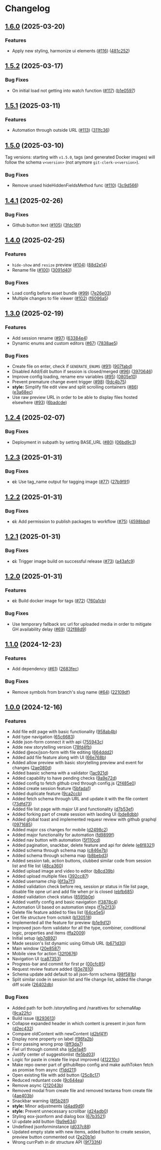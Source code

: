 # Changelog

## [1.6.0](https://github.com/EOX-A/git-clerk/compare/v1.5.2...v1.6.0) (2025-03-20)


### Features

* Apply new styling, harmonize ui elements ([#116](https://github.com/EOX-A/git-clerk/issues/116)) ([481c252](https://github.com/EOX-A/git-clerk/commit/481c25239447a481e4471820749d629318106c26))

## [1.5.2](https://github.com/EOX-A/git-clerk/compare/v1.5.1...v1.5.2) (2025-03-17)


### Bug Fixes

* On initial load not getting into watch function ([#117](https://github.com/EOX-A/git-clerk/issues/117)) ([b1e0597](https://github.com/EOX-A/git-clerk/commit/b1e05978a1401cd9d9c95a1f6fe6baaccb5584ba))

## [1.5.1](https://github.com/EOX-A/git-clerk/compare/v1.5.0...v1.5.1) (2025-03-11)


### Features

* Automation through outside URL ([#113](https://github.com/EOX-A/git-clerk/issues/113)) ([311fc36](https://github.com/EOX-A/git-clerk/commit/311fc36118409225eeeb330ac5ba762e0490f03e))

## [1.5.0](https://github.com/EOX-A/git-clerk/compare/v1.4.1...v1.5.0) (2025-03-10)

Tag versions: starting with `v1.5.0`, tags (and generated Docker images) will follow the schema `v<version>` (not anymore `git-clerk-v<version>`).

### Bug Fixes

* Remove unsed hideHiddenFieldsMethod func ([#110](https://github.com/EOX-A/git-clerk/issues/110)) ([3c9d566](https://github.com/EOX-A/git-clerk/commit/3c9d566967f1046b5f69f13bab570221d929ff9a))

## [1.4.1](https://github.com/EOX-A/git-clerk/compare/git-clerk-v1.4.0...git-clerk-v1.4.1) (2025-02-26)


### Bug Fixes

* Github button text  ([#105](https://github.com/EOX-A/git-clerk/issues/105)) ([3fdc16f](https://github.com/EOX-A/git-clerk/commit/3fdc16ff4faa93da194b944a0099a00b5b9dcb66))

## [1.4.0](https://github.com/EOX-A/git-clerk/compare/git-clerk-v1.3.0...git-clerk-v1.4.0) (2025-02-25)


### Features

* `hide-show` and `resize` preview ([#104](https://github.com/EOX-A/git-clerk/issues/104)) ([88d2e14](https://github.com/EOX-A/git-clerk/commit/88d2e14d2b9ff8d8dab9703b5bf3fed78177b569))
* Rename file ([#100](https://github.com/EOX-A/git-clerk/issues/100)) ([3091d40](https://github.com/EOX-A/git-clerk/commit/3091d4004dfe96a48873684d5061998e7935be92))


### Bug Fixes

* Load config before asset bundle ([#99](https://github.com/EOX-A/git-clerk/issues/99)) ([7e26e03](https://github.com/EOX-A/git-clerk/commit/7e26e0368c08f79ec75a9afb82ef06cc71ea3f87))
* Multiple changes to file viewer ([#102](https://github.com/EOX-A/git-clerk/issues/102)) ([f6096a5](https://github.com/EOX-A/git-clerk/commit/f6096a526f2e782a4b8f05a3c3270505a91e0b4c))

## [1.3.0](https://github.com/EOX-A/git-clerk/compare/git-clerk-v1.2.4...git-clerk-v1.3.0) (2025-02-19)


### Features

* Add session rename ([#97](https://github.com/EOX-A/git-clerk/issues/97)) ([63384e4](https://github.com/EOX-A/git-clerk/commit/63384e4918e65365ed406f7d3625d90585b37e13))
* Dynamic enums and custom editors ([#67](https://github.com/EOX-A/git-clerk/issues/67)) ([7838ae5](https://github.com/EOX-A/git-clerk/commit/7838ae56f24cdcf97310c864ed4eec89eecae024))


### Bug Fixes

* Create file on enter, check if `GENERATE_ENUMS` ([#91](https://github.com/EOX-A/git-clerk/issues/91)) ([907fabd](https://github.com/EOX-A/git-clerk/commit/907fabd42e8ed39fc339e4413860b956d57b1d92))
* Disabled Add/Edit button if session is closed/merged ([#96](https://github.com/EOX-A/git-clerk/issues/96)) ([3970646](https://github.com/EOX-A/git-clerk/commit/397064672aa77f02a285aded37eb50bd12dcd67b))
* Improve config loading, rename env variables ([#95](https://github.com/EOX-A/git-clerk/issues/95)) ([0805e10](https://github.com/EOX-A/git-clerk/commit/0805e10f7c090d3e285e1aa1689c9127ca1d5af0))
* Prevent premature change event trigger ([#98](https://github.com/EOX-A/git-clerk/issues/98)) ([9dc4b75](https://github.com/EOX-A/git-clerk/commit/9dc4b753752ece6e18d1baabf87c0d217298cd51))
* **style:** Simplify file edit view and split scrolling containers ([#86](https://github.com/EOX-A/git-clerk/issues/86)) ([e3a68ec](https://github.com/EOX-A/git-clerk/commit/e3a68ec5dd3d1f79d0b0695dfabde6085192ef5c))
* Use raw preview URL in order to be able to display files hosted elsewhere ([#93](https://github.com/EOX-A/git-clerk/issues/93)) ([6badcde](https://github.com/EOX-A/git-clerk/commit/6badcde381f87b8f26135066f96c327efe6a48e9))

## [1.2.4](https://github.com/EOX-A/git-clerk/compare/git-clerk-v1.2.3...git-clerk-v1.2.4) (2025-02-07)


### Bug Fixes

* Deployment in subpath by setting BASE_URL ([#80](https://github.com/EOX-A/git-clerk/issues/80)) ([06bd9c3](https://github.com/EOX-A/git-clerk/commit/06bd9c3ce3979f47ce6fd020a07f527a968dcb0c))

## [1.2.3](https://github.com/EOX-A/git-clerk/compare/git-clerk-v1.2.2...git-clerk-v1.2.3) (2025-01-31)


### Bug Fixes

* **ci:** Use tag_name output for tagging image ([#77](https://github.com/EOX-A/git-clerk/issues/77)) ([27b9f91](https://github.com/EOX-A/git-clerk/commit/27b9f9132e812b645fca0ff1d8099f42c869d909))

## [1.2.2](https://github.com/EOX-A/git-clerk/compare/git-clerk-v1.2.1...git-clerk-v1.2.2) (2025-01-31)


### Bug Fixes

* **ci:** Add permission to publish packages to workflow ([#75](https://github.com/EOX-A/git-clerk/issues/75)) ([4598bbd](https://github.com/EOX-A/git-clerk/commit/4598bbd9a95fc2c7fec03adb87e6cbba505f84e8))

## [1.2.1](https://github.com/EOX-A/git-clerk/compare/git-clerk-v1.2.0...git-clerk-v1.2.1) (2025-01-31)


### Bug Fixes

* **ci:** Trigger image build on successful release ([#73](https://github.com/EOX-A/git-clerk/issues/73)) ([a43afc9](https://github.com/EOX-A/git-clerk/commit/a43afc9b284a418f93273fcf1bb24bf28e1dd8c9))

## [1.2.0](https://github.com/EOX-A/git-clerk/compare/git-clerk-v1.1.0...git-clerk-v1.2.0) (2025-01-31)


### Features

* **ci:** Build docker image for tags ([#72](https://github.com/EOX-A/git-clerk/issues/72)) ([760a1cb](https://github.com/EOX-A/git-clerk/commit/760a1cbf0f684d97fd6a6a950902297176a69645))


### Bug Fixes

* Use temporary fallback src url for uploaded media in order to mitigate GH availability delay ([#69](https://github.com/EOX-A/git-clerk/issues/69)) ([32f88d9](https://github.com/EOX-A/git-clerk/commit/32f88d93d3e2d5c822dda6fffaf07b51a38c2b78))

## [1.1.0](https://github.com/EOX-A/git-clerk/compare/git-clerk-v1.0.0...git-clerk-v1.1.0) (2024-12-23)


### Features

* Add dependency ([#61](https://github.com/EOX-A/git-clerk/issues/61)) ([2683fec](https://github.com/EOX-A/git-clerk/commit/2683fec476d6e0c7671080b1ebd84ab52b28d657))


### Bug Fixes

* Remove symbols from branch's slug name ([#64](https://github.com/EOX-A/git-clerk/issues/64)) ([22109df](https://github.com/EOX-A/git-clerk/commit/22109dfbc4ad9b9a7b3b937e0770ae0980ac49d2))

## [1.0.0](https://github.com/EOX-A/git-clerk/compare/git-clerk-v1.0.0-alpha.1...git-clerk-v1.0.0) (2024-12-16)


### Features

* Add file edit page with basic functionality ([958ab4b](https://github.com/EOX-A/git-clerk/commit/958ab4b801144b551d6a03097ea9e0d1dfa591ee))
* Add type navigation ([65c6683](https://github.com/EOX-A/git-clerk/commit/65c66833968313939f914a36afc3d411e494ef01))
* Adde json-form connect it with api ([755943c](https://github.com/EOX-A/git-clerk/commit/755943c10eb8d8e17e148472405361a7943e5800))
* Adde new storytelling version ([78fd4fb](https://github.com/EOX-A/git-clerk/commit/78fd4fb7a408a60f02a90e7021e3efc7188f6743))
* Added @eox/json-form with file editing ([664ddd2](https://github.com/EOX-A/git-clerk/commit/664ddd26d34dac37a9d47c926fc8227b02684291))
* Added add file feature along with UI ([66e768b](https://github.com/EOX-A/git-clerk/commit/66e768b353217f3977fe6dac99ac521b8ee57aaa))
* Added allow preview with basic storytelling preview and event for changes ([2ae080d](https://github.com/EOX-A/git-clerk/commit/2ae080d71af80633257437b24851e9b4b6dad846))
* Added baasic schema with a validator ([1ac921d](https://github.com/EOX-A/git-clerk/commit/1ac921d941f9d833613e332454f069f9dcf38d59))
* Added capability to have pending checks ([9a9e72d](https://github.com/EOX-A/git-clerk/commit/9a9e72d7d74d5caadeef01eb9ad167237a9864fd))
* Added config to fetch github cred through config.js ([2f485e0](https://github.com/EOX-A/git-clerk/commit/2f485e0e91c8027a0f1fb6bff7fe1beb5d34e3dd))
* Added create session feature ([5bfada1](https://github.com/EOX-A/git-clerk/commit/5bfada19a2d08e2ec8a4d267e2fb7908c72a6bda))
* Added duplicate feature ([9ca2ccb](https://github.com/EOX-A/git-clerk/commit/9ca2ccb0344a60c9507332772fc93ab65a7b2b13))
* Added fetch schema through URL and update it with the file content ([73dfd73](https://github.com/EOX-A/git-clerk/commit/73dfd733d725e4a539ee826fe7e345597416f858))
* Added file list page with major UI and functionality ([d7b53ef](https://github.com/EOX-A/git-clerk/commit/d7b53ef914e883e9a2ae88c9eb51bb01f33dbe0e))
* Added forking part of create session with laoding UI ([bde8dbb](https://github.com/EOX-A/git-clerk/commit/bde8dbbcc1aa1f6fe76fce17662ac49da92d6b54))
* Added global toast and implemented requesr review with github graphql ([0971685](https://github.com/EOX-A/git-clerk/commit/0971685e7e6f740235b15fd943198dc3a5489f4c))
* Added major css changes for mobile ([d2498c2](https://github.com/EOX-A/git-clerk/commit/d2498c2bd44a4eb42a8752a52f2c70b8abd458b3))
* Added major functionality for automation ([fd9899f](https://github.com/EOX-A/git-clerk/commit/fd9899fd3270aab94e75b6db5510442eb038befc))
* Added nav button with automation ([5f110cd](https://github.com/EOX-A/git-clerk/commit/5f110cd29a267a340180c37ef35bff10f3609153))
* Added pagination, snackbar, delete feature and api for delete ([e6f8321](https://github.com/EOX-A/git-clerk/commit/e6f83219f3173efc41bb37d4b271174661770097))
* Added schema through schema map ([c846e7b](https://github.com/EOX-A/git-clerk/commit/c846e7b554c94550e2b9dc406d35b9fae4d61d18))
* Added schema through schema map ([b8bebd3](https://github.com/EOX-A/git-clerk/commit/b8bebd36a1904f11f6d30a18ce6eea844ad7ade5))
* Added session tab, action buttons, clubbed similar code from session list and file list ([48ca360](https://github.com/EOX-A/git-clerk/commit/48ca360c3c30d6fd09d7aaf2f04ec8b04ba5df8e))
* Added upload image and video to editor ([b8cd39b](https://github.com/EOX-A/git-clerk/commit/b8cd39b27ae4efbe0a920939680ab9beb97e9ee6))
* Added upload multiple files ([392cc87](https://github.com/EOX-A/git-clerk/commit/392cc87e072d3a038983142320423d1fcc884f6a))
* Added username chip ([6f3a7f1](https://github.com/EOX-A/git-clerk/commit/6f3a7f1ca9ca713df994681371a3cf9d5b17b8f7))
* Added validation check before req, session pr status in file list page, disable file opne url and add file when pr is closed ([ebfb685](https://github.com/EOX-A/git-clerk/commit/ebfb6857a327176581ed26b0e54fe90e1f9cbfa8))
* Added validation check status ([8595b0e](https://github.com/EOX-A/git-clerk/commit/8595b0e9e40c1adc2bd3e4dfd3ef5749eaf40f8e))
* Added vuetify config and basic navigation ([f3878c4](https://github.com/EOX-A/git-clerk/commit/f3878c4fb2160ea0cbe269f7fa2a7b426d115d4c))
* Automation UI based on automation steps ([f7e2f33](https://github.com/EOX-A/git-clerk/commit/f7e2f33e7e63d5fd6a9f1c3702388bce7e25ec53))
* Delete file feature added to files list ([64ce5e5](https://github.com/EOX-A/git-clerk/commit/64ce5e51001bdd5323734ceb6eceb4d609add29d))
* Get file structure from octokit ([b130518](https://github.com/EOX-A/git-clerk/commit/b130518cd9536879cec33343d5685f452c76d940))
* Implemented all the feature for preview ([b1e9d12](https://github.com/EOX-A/git-clerk/commit/b1e9d12e8ae80e0c2683fb11bbea7343ae83a1f1))
* Improved json-form validator for all the type, combiner, conditional logic, properties and items ([ffa2009](https://github.com/EOX-A/git-clerk/commit/ffa20090df7cb6911c51d17158efe70097c3c5ba))
* Initial setup ([eb7d892](https://github.com/EOX-A/git-clerk/commit/eb7d8922ec95a10f22e5a8bb2453cbe76e0f353d))
* Made session's list dynamic using Github URL ([b671d30](https://github.com/EOX-A/git-clerk/commit/b671d30691ebb35c84fc52a03614c70fa8c1fcbd))
* Main window ([20e8587](https://github.com/EOX-A/git-clerk/commit/20e8587ff553a39ec58a169827bc3930bee56bac))
* Mobile view for action ([32f0676](https://github.com/EOX-A/git-clerk/commit/32f0676d4f64a3a6203bb2cbdfdd4d051ede6b5a))
* Navigation UI ([ca87353](https://github.com/EOX-A/git-clerk/commit/ca87353cf74436a9d95bd73a833b0cd21bdf439d))
* Progress-bar and commit for first pr ([00cfc85](https://github.com/EOX-A/git-clerk/commit/00cfc85e6ab3aa3664b1bb87ba55d6818466bb34))
* Request review feature added ([93e7810](https://github.com/EOX-A/git-clerk/commit/93e78102ed505737d2c19cacca396e7b57337ab0))
* Schema update add default to all json-form schema ([98f581b](https://github.com/EOX-A/git-clerk/commit/98f581be54bc57feff447fcb73e558a23c5f6ef6))
* Split similar code in session list and file change list, added file change diff scale ([26402db](https://github.com/EOX-A/git-clerk/commit/26402dba8c3d6d8b60cb2c2ce1d042eab5f2a4ba))


### Bug Fixes

* Added path for both /storytelling and /narattives for schemaMap ([9ca22fc](https://github.com/EOX-A/git-clerk/commit/9ca22fc0811a1b8d49433b56de9bdb1590843d70))
* Build issue ([8293613](https://github.com/EOX-A/git-clerk/commit/829361381cc54bdac39772d27a740b6bec59489b))
* Collapse expanded header in which content is present in json form ([d2ec432](https://github.com/EOX-A/git-clerk/commit/d2ec4327aee5ea51b0f9497dce9312ffd999c9c3))
* Compare oldContent with newContent ([d2bf41f](https://github.com/EOX-A/git-clerk/commit/d2bf41ff5da2df51e8b5fe038c7117891b557e4d))
* Display none property on label ([f96fa2b](https://github.com/EOX-A/git-clerk/commit/f96fa2bea4da2de0881ddd9b3555bca22c204438))
* Error passing wrong prop ([8ff3da7](https://github.com/EOX-A/git-clerk/commit/8ff3da75ded163f20a3e64b9d635b622894db0ba))
* Fiel url through commit sha ([e5e1a4f](https://github.com/EOX-A/git-clerk/commit/e5e1a4ffc88e70aa9231c8e82698ce38d894f550))
* Justify center of suggestionlist ([fe5bd03](https://github.com/EOX-A/git-clerk/commit/fe5bd036db54d608b254593bbf655a8a95b2061a))
* Logic for paste in create file input improved ([412210c](https://github.com/EOX-A/git-clerk/commit/412210c575d647b02e86a2373cf1c2254a7fd66d))
* Make repo owner part of githubRepo config and make authToken fetch as promise from async ([f1dd211](https://github.com/EOX-A/git-clerk/commit/f1dd211b22206d37d2849bdfb2525981d94fd349))
* Open existing file with add button ([25c8c17](https://github.com/EOX-A/git-clerk/commit/25c8c173ebd5a09fdd214d3c472b8f6dae5a2381))
* Reduced reduntant code ([9c644ea](https://github.com/EOX-A/git-clerk/commit/9c644eab4c3e43a11fc0fa1deab25483d03bcc7b))
* Remove async ([212043b](https://github.com/EOX-A/git-clerk/commit/212043b0a458993ca073a4e6dff8a21c71a9465e))
* Removed modal from create file and removed textarea from create file ([4ae403b](https://github.com/EOX-A/git-clerk/commit/4ae403b7ede216fb69d823d37572811a2e1ade59))
* Snackbar warning ([8f5b281](https://github.com/EOX-A/git-clerk/commit/8f5b28130788b3273ba29a037da043a9a4a60f82))
* **style:** Minor adjustments ([d4ad9d9](https://github.com/EOX-A/git-clerk/commit/d4ad9d974ff1a0b5e33bf4c45c65d210b1148133))
* **style:** Prevent unnecessary scrollbar ([d24adb0](https://github.com/EOX-A/git-clerk/commit/d24adb0332e37e47de83016c9732d8d70b9efe39))
* Styling eox-jsonform and dialog box ([67b3521](https://github.com/EOX-A/git-clerk/commit/67b35216f460c8777a7302b9980ce52dc1849b79))
* Ui update add button ([9a9e634](https://github.com/EOX-A/git-clerk/commit/9a9e6341223392f6fccdec2e72a252ef97ed0b6b))
* Undefined jsonforminstance ([d037c88](https://github.com/EOX-A/git-clerk/commit/d037c88afe836db75553692bd27e001399d9d9d5))
* Updated empty state with new items, added button to create session, preview button commented out ([2e20b1e](https://github.com/EOX-A/git-clerk/commit/2e20b1e9d86c3dd146f6060506c4c767e613395e))
* Wrong currPath in dir structure API ([9f733f4](https://github.com/EOX-A/git-clerk/commit/9f733f40232b033b8ad354fa6a68681fdbf7e6ca))
